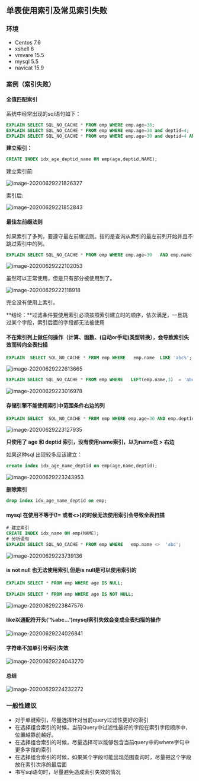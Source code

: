 ## 单表使用索引及常见索引失败

### 环境

- Centos 7.6
- xshell 6
- vmvare 15.5
- mysql 5.5
- navicat 15.9



### 案例（索引失败）

#### 全值匹配索引

系统中经常出现的sql语句如下： 

```sql
EXPLAIN SELECT SQL_NO_CACHE * FROM emp WHERE emp.age=30;
EXPLAIN SELECT SQL_NO_CACHE * FROM emp WHERE emp.age=30 and deptid=4;
EXPLAIN SELECT SQL_NO_CACHE * FROM emp WHERE emp.age=30 and deptid=4 AND emp.name = 'abcd';
```

**建立索引：**

```sql
CREATE INDEX idx_age_deptid_name ON emp(age,deptid,NAME);
```

建立索引前:

![image-20200629221826327](images/image-20200629221826327.png)

索引后:

![image-20200629221852843](images/image-20200629221852843.png)



#### 最佳左前缀法则

如果索引了多列，要遵守最左前缀法则。指的是查询从索引的最左前列开始并且不跳过索引中的列。

```sql
EXPLAIN SELECT SQL_NO_CACHE * FROM emp WHERE emp.age=30   AND emp.name = 'abcd';
```

![image-20200629222102053](images/image-20200629222102053.png)

虽然可以正常使用，但是只有部分被使用到了。



![image-20200629222118918](images/image-20200629222118918.png)

完全没有使用上索引。



**结论：**过滤条件要使用索引必须按照索引建立时的顺序，依次满足，一旦跳过某个字段，索引后面的字段都无法被使用



#### 不在索引列上做任何操作（计算、函数、(自动or手动)类型转换），会导致索引失效而转向全表扫描

```sql
EXPLAIN  SELECT SQL_NO_CACHE * FROM emp WHERE   emp.name  LIKE 'abc%';
```

![image-20200629222613665](images/image-20200629222613665.png)



```sql
EXPLAIN SELECT SQL_NO_CACHE * FROM emp WHERE   LEFT(emp.name,3)  = 'abc';
```

![image-20200629223016978](images/image-20200629223016978.png)



#### 存储引擎不能使用索引中范围条件右边的列

```sql
EXPLAIN SELECT  SQL_NO_CACHE * FROM emp WHERE emp.age=30 AND emp.deptId>20 AND emp.name = 'abc' ; 
```

![image-20200629223127935](images/image-20200629223127935.png)

**只使用了 age 和 deptid 索引，没有使用name索引，以为name在 > 右边**



如果这种sql 出现较多应该建立：

```sql
create index idx_age_name_deptid on emp(age,name,deptid);
```

![image-20200629223243953](images/image-20200629223243953.png)



**删除索引**

```sql
drop index idx_age_name_deptid on emp;
```



#### mysql 在使用不等于(!= 或者<>)的时候无法使用索引会导致全表扫描

```sql
# 建立索引
CREATE INDEX idx_name ON emp(NAME);
# 分析语句
EXPLAIN SELECT SQL_NO_CACHE * FROM emp WHERE   emp.name <>  'abc';
```

![image-20200629223739136](images/image-20200629223739136.png)



#### is not null 也无法使用索引,但是is null是可以使用索引的

```sql
EXPLAIN SELECT * FROM emp WHERE age IS NULL;
  
EXPLAIN SELECT * FROM emp WHERE age IS NOT NULL;
```

![image-20200629223847576](images/image-20200629223847576.png)



#### like以通配符开头('%abc...')mysql索引失效会变成全表扫描的操作

![image-20200629224026841](images/image-20200629224026841.png)



#### 字符串不加单引号索引失效

![image-20200629224043270](images/image-20200629224043270.png)



#### 总结

![image-20200629224232272](images/image-20200629224232272.png)





### 一般性建议

- 对于单键索引，尽量选择针对当前query过滤性更好的索引
- 在选择组合索引的时候，当前Query中过滤性最好的字段在索引字段顺序中，位置越靠前越好。
- 在选择组合索引的时候，尽量选择可以能够包含当前query中的where字句中更多字段的索引
- 在选择组合索引的时候，如果某个字段可能出现范围查询时，尽量把这个字段放在索引次序的最后面
- 书写sql语句时，尽量避免造成索引失效的情况